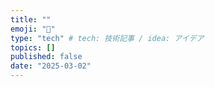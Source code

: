```yaml
---
title: ""
emoji: "📘"
type: "tech" # tech: 技術記事 / idea: アイデア
topics: []
published: false
date: "2025-03-02"
---
```

